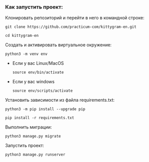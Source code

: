### Как запустить проект:

Клонировать репозиторий и перейти в него в командной строке:

```
git clone https://github.com/practicum-com/kittygram-en.git
```

```
cd kittygram-en
```

Cоздать и активировать виртуальное окружение:

```
python3 -m venv env
```

* Если у вас Linux/MacOS

    ```
    source env/bin/activate
    ```

* Если у вас windows

    ```
    source env/scripts/activate
    ```

Установить зависимости из файла requirements.txt:

```
python3 -m pip install --upgrade pip
```

```
pip install -r requirements.txt
```

Выполнить миграции:

```
python3 manage.py migrate
```

Запустить проект:

```
python3 manage.py runserver
```
